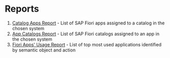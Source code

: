 # Reports
1. [Catalog Apps Report](ca.md) - List of SAP Fiori apps assigned to a catalog in the chosen system
2. [App Catalogs Report](ac.md) - List of SAP Fiori catalogs assigned to an app in the chosen system
3. [Fiori Apps' Usage Report](fa.md) - List of top most used applications identified by semantic object and action
